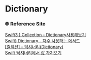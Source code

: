 # Dictionary

### 🌐 Reference Site
[Swift3 ) Collection - Dictionary사용해보기](https://zeddios.tistory.com/129)   
[Swift) Dictionary - 자주 사용하는 메서드](https://babbab2.tistory.com/113)   
[[컬렉션] - 딕셔너리(Dictionary)](https://velog.io/@shin_ms/%EC%BB%AC%EB%A0%89%EC%85%98-%EB%94%95%EC%85%94%EB%84%88%EB%A6%ACDictionary)   
[Swift 딕셔너리에서 값 가져오기](https://ssooyn.tistory.com/23)   
